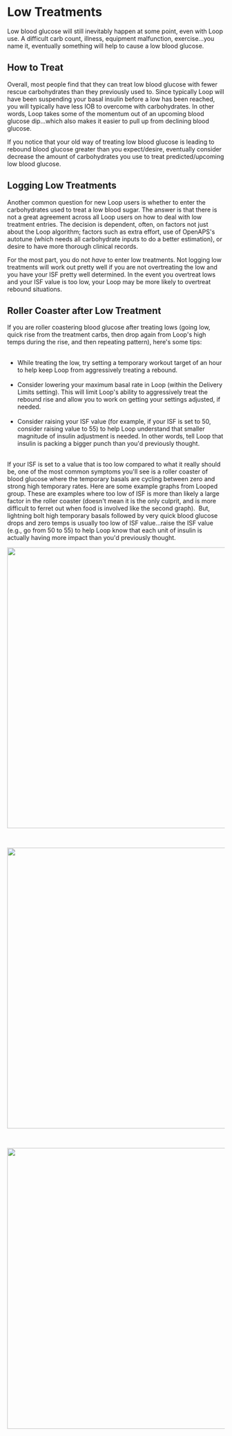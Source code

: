 # Low Treatments

Low blood glucose will still inevitably happen at some point, even with Loop use. A difficult carb count, illness, equipment malfunction, exercise...you name it, eventually something will help to cause a low blood glucose. 

## How to Treat
Overall, most people find that they can treat low blood glucose with fewer rescue carbohydrates than they previously used to. Since typically Loop will have been suspending your basal insulin before a low has been reached, you will typically have less IOB to overcome with carbohydrates. In other words, Loop takes some of the momentum out of an upcoming blood glucose dip...which also makes it easier to pull up from declining blood glucose.

If you notice that your old way of treating low blood glucose is leading to rebound blood glucose greater than you expect/desire, eventually consider decrease the amount of carbohydrates you use to treat predicted/upcoming low blood glucose.

## Logging Low Treatments

Another common question for new Loop users is whether to enter the carbohydrates used to treat a low blood sugar. The answer is that there is not a great agreement across all Loop users on how to deal with low treatment entries. The decision is dependent, often, on factors not just about the Loop algorithm; factors such as extra effort, use of OpenAPS's autotune (which needs all carbohydrate inputs to do a better estimation), or desire to have more thorough clinical records.

For the most part, you do not *have* to enter low treatments. Not logging low treatments will work out pretty well if you are not overtreating the low and you have your ISF pretty well determined. In the event you overtreat lows and your ISF value is too low, your Loop may be more likely to overtreat rebound situations.

## Roller Coaster after Low Treatment

If you are roller coastering blood glucose after treating lows (going low, quick rise from the treatment carbs, then drop again from Loop's high temps during the rise, and then repeating pattern), here's some tips:</br></br>

* While treating the low, try setting a temporary workout target of an hour to help keep Loop from aggressively treating a rebound.</br></br>
* Consider lowering your maximum basal rate in Loop (within the Delivery Limits setting). This will limit Loop's ability to aggressively treat the rebound rise and allow you to work on getting your settings adjusted, if needed.</br></br>
* Consider raising your ISF value (for example, if your ISF is set to 50, consider raising value to 55) to help Loop understand that smaller magnitude of insulin adjustment is needed. In other words, tell Loop that insulin is packing a bigger punch than you'd previously thought.</br></br>

If your ISF is set to a value that is too low compared to what it really should be, one of the most common symptoms you'll see is a roller coaster of blood glucose where the temporary basals are cycling between zero and strong high temporary rates. Here are some example graphs from Looped group. These are examples where too low of ISF is more than likely a large factor in the roller coaster (doesn't mean it is the only culprit, and is more difficult to ferret out when food is involved like the second graph).  But, lightning bolt high temporary basals followed by very quick blood glucose drops and zero temps is usually too low of ISF value...raise the ISF value (e.g., go from 50 to 55) to help Loop know that each unit of insulin is actually having more impact than you'd previously thought.

<p>
<img src="../img/isf1.jpg" width="650">
</p></br>
<p>
<img src="../img/isf2.jpg" width="650">
</p></br>
<p>
<img src="../img/isf3.png" width="650">
</p></br>

